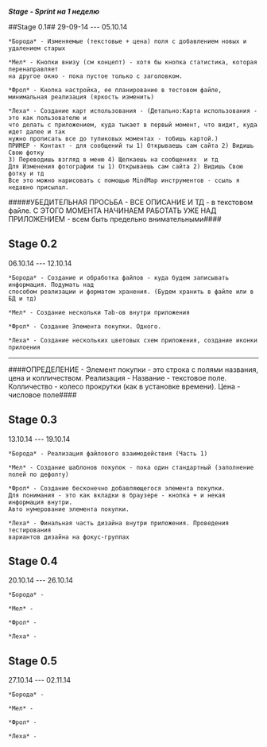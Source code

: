 ***Stage - Sprint на 1 неделю***

##Stage 0.1##
29-09-14 --- 05.10.14

	*Борода* - Изменяемые (текстовые + цена) поля с добавлением новых и удалением старых
	
	*Мел* - Кнопки внизу (см концепт) - хотя бы кнопка статистика, которая перенаправляет 
	на другое окно - пока пустое только с заголовком.
	
	*Фрол* - Кнопка настройка, ее планирование в тестовом файле, минимальная реализация (яркость изменить)
	
	*Леха* - Создание карт использования - (Детально:Карта использования - это как пользователю и 
	что делать с приложением, куда тыкает в первый момент, что видит, куда идет далее и так
	нужно прописать	все до тупиковых моментах - тобишь картой.)
	ПРИМЕР - Контакт - для сообщений ты 1) Открываешь сам сайта 2) Видишь Свою фотку 
	3) Переводишь взгляд в меню 4) Щелкаешь на сообщениях  и тд
	Для Изменения фотографии ты 1) Открываешь сам сайта 2) Видишь Свою фотку и тд
	Все это можно нарисовать с помощью MindMap инструментов - ссыль я недавно присылал.

#####УБЕДИТЕЛЬНАЯ ПРОСЬБА - ВСЕ ОПИСАНИЕ И ТД - в текстовом файле. С ЭТОГО МОМЕНТА НАЧИНАЕМ РАБОТАТЬ УЖЕ НАД ПРИЛОЖЕНИЕМ - всем быть предельно внимательными####


## Stage 0.2 ##
06.10.14 --- 12.10.14

	*Борода* - Создание и обработка файлов - куда будем записывать информация. Подумать над 
	способом реализации и форматом хранения. (Будем хранить в файле или в БД и тд)
	
	*Мел* - Создание нескольки Tab-ов внутри приложения
	
	*Фрол* - Создание Элемента покупки. Одного.
	
	*Леха* - Создание нескольких цветовых схем приложения, создание иконки прилоения
	
---------------------------------------------------------------------------------------------------
####ОПРЕДЕЛЕНИЕ - Элемент покупки - это строка с полями названия, цена и колличеством. Реализация - 
Название - текстовое поле. Колличество - колесо прокрутки (как в установке времени).
Цена - числовое поле####
	
	
## Stage 0.3 ##
13.10.14 --- 19.10.14

	*Борода* - Реализация файлового взаимодействия (Часть 1)
	
	*Мел* - Создание шаблонов покупок - пока один стандартный (заполнение полей по дефолту)
	
	*Фрол* - Создание бесконечно добавляющегося элемента покупки.
	Для понимания - это как вкладки в браузере - кнопка + и некая информация внутри.
	Авто нумерование элемента покупки.
	
	*Леха* - Финальная часть дизайна внутри приложения. Проведения тестирования
	вариантов дизайна на фокус-группах


## Stage 0.4 ##
20.10.14 --- 26.10.14

	*Борода* - 
	
	*Мел* - 
	
	*Фрол* - 
	
	*Леха* -
	
	
## Stage 0.5 ##
27.10.14 --- 02.11.14

	*Борода* - 
	
	*Мел* - 
	
	*Фрол* - 
	
	*Леха* -
